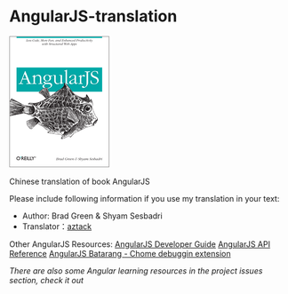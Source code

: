 AngularJS-translation
=====================
![AngularJS](cover.gif)

Chinese translation of book AngularJS

Please include following information if you use my translation in your text:

- Author: Brad Green &amp; Shyam Sesbadri
- Translator：[aztack](http://aztack.github.com/)

Other AngularJS Resources:
[AngularJS Developer Guide](http://docs.angularjs.org/guide/overview)
[AngularJS API Reference](http://docs.angularjs.org/api)
[AngularJS Batarang - Chome debuggin extension](https://chrome.google.com/webstore/detail/angularjs-batarang/ighdmehidhipcmcojjgiloacoafjmpfk?hl=en)

*There are also some Angular learning resources in the project issues section, check it out*

